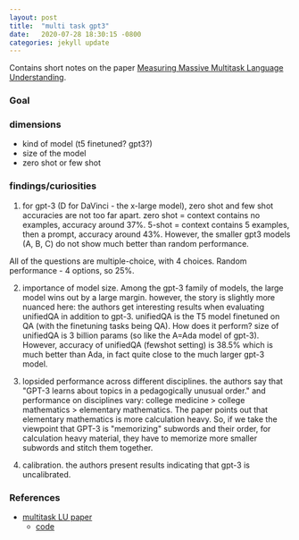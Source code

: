 ```yaml
---
layout: post
title:  "multi task gpt3"
date:   2020-07-28 18:30:15 -0800
categories: jekyll update
---
```


Contains short notes on the paper [Measuring Massive Multitask Language Understanding](https://arxiv.org/abs/2009.03300).

### Goal


### dimensions
* kind of model (t5 finetuned? gpt3?)
* size of the model
* zero shot or few shot

### findings/curiosities
1. for gpt-3 (D for DaVinci - the x-large model), 
zero shot and few shot accuracies are not too far apart. 
zero shot = context contains no examples, accuracy around 37%. 
5-shot = context contains 5 examples, then a prompt, accuracy around 43%. 
However, the smaller gpt3 models (A, B, C) do not show much better than random performance. 

All of the questions are multiple-choice, with 4 choices. 
Random performance - 4 options, so 25%. 

2. importance of model size. Among the gpt-3 family of models, the large model wins out by a large
margin. 
however, the story is slightly more nuanced here: the authors get interesting results when evaluating
unifiedQA in addition to gpt-3.
unifiedQA is the T5 model finetuned on QA (with the finetuning tasks being QA). 
How does it perform?
size of unifiedQA is 3 billion params (so like the A=Ada model of gpt-3). 
However, accuracy of unifiedQA (fewshot setting) is 38.5% which is much better than Ada, 
in fact quite close to the much larger gpt-3 model. 

3. lopsided performance across different disciplines.
the authors say that "GPT-3 learns about topics in a pedagogically unusual order." 
and performance on disciplines vary: college medicine > college mathematics > elementary mathematics. 
The paper points out that elementary mathematics is more calculation heavy. 
So, if we take the viewpoint that GPT-3 is "memorizing" subwords and their order, for calculation 
heavy material, they have to memorize more smaller subwords and stitch them together. 

4. calibration. 
the authors present results indicating that gpt-3 is uncalibrated.







### References

* [multitask LU paper](https://arxiv.org/abs/2009.03300)
    * [code](https://github.com/hendrycks/test)
